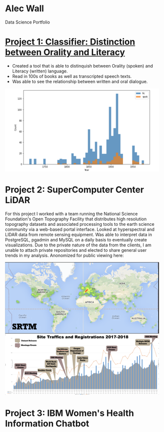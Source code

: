 # Alec Wall
Data Science Portfolio

# [Project 1: Classifier: Distinction between Orality and Literacy](https://github.com/WallAlec/Orality_vs_Literacy_in_dialouge/blob/main/OralityVsLiteracy-main/main.ipynb)
* Created a tool that is able to distinquish between Orality (spoken) and Literacy (written) language. 
* Read in 100s of books as well as transcripted speech texts. 
* Was able to see the relationship between written and oral dialogue. 

![](https://github.com/WallAlec/WallAlec.github.io/blob/master/images/OralityVsLiteracyimage.png)


# Project 2: SuperComputer Center LiDAR
For this project I worked with a team running the National Science Foundation's Open Topography Facility that distributes high resolution topography datasets and associated processing tools to the earth science community via a web-based portal interface. Looked at hyperspectral and LIDAR data from remote sensing equipment. Was able to interpret data in PostgreSQL, pgadmin and MySQL on a daily basis to eventually create visualizations. Due to the private nature of the data from the clients, I am unable to attach private repositories and elected to share general user trends in my analysis. Anonomized for public viewing here: 

![](https://github.com/WallAlec/WallAlec.github.io/blob/master/images/HeatMap.png)
![](https://github.com/WallAlec/WallAlec.github.io/blob/master/images/Trends.png)


# Project 3: IBM Women's Health Information Chatbot
